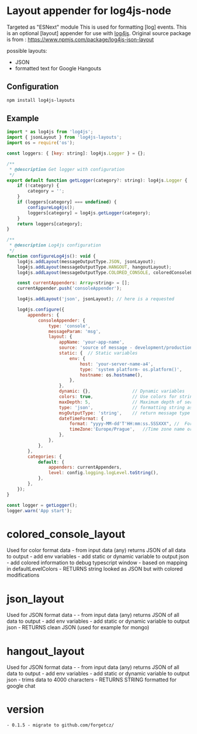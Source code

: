 # Layout appender for log4js-node

Targeted as "ESNext" module
This is used for formatting [log] events. This is an optional [layout] appender for use with [log4js](https://log4js-node.github.io/log4js-node/).
Original source package is from : https://www.npmjs.com/package/log4js-json-layout

possible layouts:

-   JSON
-   formatted text for Google Hangouts

## Configuration

```bash
npm install log4js-layouts
```

## Example

```javascript
import * as log4js from 'log4js';
import { jsonLayout } from 'log4js-layouts';
import os = require('os');

const loggers: { [key: string]: log4js.Logger } = {};

/**
 * @description Get logger with configuration
 */
export default function getLogger(category?: string): log4js.Logger {
    if (!category) {
        category = '';
    }
    if (loggers[category] === undefined) {
        configureLog4js();
        loggers[category] = log4js.getLogger(category);
    }
    return loggers[category];
}

/**
 * @description Log4js configuration
 */
function configureLog4js(): void {
    log4js.addLayout(messageOutputType.JSON, jsonLayout);
    log4js.addLayout(messageOutputType.HANGOUT, hangoutLayout);
    log4js.addLayout(messageOutputType.COLORED_CONSOLE, coloredConsoleLayout);

    const currentAppenders: Array<string> = [];
    currentAppender.push('consoleAppender');

    log4js.addLayout('json', jsonLayout); // here is a requested

    log4js.configure({
        appenders: {
            consoleAppender: {
                type: 'console',
                messageParam: 'msg',
                layout: {
                    appName: 'your-app-name',
                    source: 'source of message - development/production/...',
                    static: {  // Static variables
                        env: {
                            host: 'your-server-name-a4',
                            type: 'system platform- os.platform()',
                            hostname: os.hostname(),
                        },
                    },
                    dynamic: {},                // Dynamic variables
                    colors: true,               // Use colors for string object
                    maxDepth: 5,                // Maximum depth of serialize error
                    type: 'json',               // formatting string as (json/string)
                    msgOutputType: 'string',    // return message type (json/string)
                    dateTimeFormat: {
                        format: "yyyy-MM-dd'T'HH:mm:ss.SSSXXX", //  Format of the message timezone
                        timeZone:'Europe/Prague',   //Time zone name or offset string https://github.com/heineiuo/date-fns-format-zone/blob/master/timezone.json*/
                    },
                },
            },
        },
        categories: {
            default: {
                appenders: currentAppenders,
                level: config.logging.logLevel.toString(),
            },
        },
    });
}

const logger = getLogger();
logger.warn('App start');

```

# colored_console_layout

Used for color format data - from input data (any) returns JSON of all data to output - add env variables - add static or dynamic variable to output json - add colored information to debug typescript window - based on mapping in defaultLevelColors - RETURNS string looked as JSON but with colored modifications

# json_layout

Used for JSON format data - - from input data (any) returns JSON of all data to output - add env variables - add static or dynamic variable to output json - RETURNS clean JSON (used for example for mongo)

# hangout_layout

Used for JSON format data - - from input data (any) returns JSON of all data to output - add env variables - add static or dynamic variable to output json - trims data to 4000 characters - RETURNS STRING formatted for google chat

# version

    - 0.1.5 - migrate to github.com/forgetcz/
